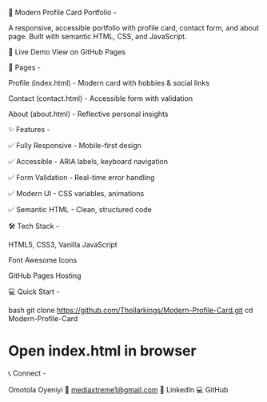 🌟 Modern Profile Card Portfolio -

A responsive, accessible portfolio with profile card, contact form, and about page. Built with semantic HTML, CSS, and JavaScript.

🚀 Live Demo
View on GitHub Pages

📂 Pages - 

Profile (index.html) - Modern card with hobbies & social links

Contact (contact.html) - Accessible form with validation

About (about.html) - Reflective personal insights

✨ Features - 

✅ Fully Responsive - Mobile-first design

✅ Accessible - ARIA labels, keyboard navigation

✅ Form Validation - Real-time error handling

✅ Modern UI - CSS variables, animations

✅ Semantic HTML - Clean, structured code

🛠 Tech Stack -

HTML5, CSS3, Vanilla JavaScript

Font Awesome Icons

GitHub Pages Hosting

💻 Quick Start -

bash
git clone https://github.com/Thollarkings/Modern-Profile-Card.git
cd Modern-Profile-Card
# Open index.html in browser

📞 Connect -

Omotola Oyeniyi
📧 mediaxtreme1@gmail.com
💼 LinkedIn
💻 GitHub

